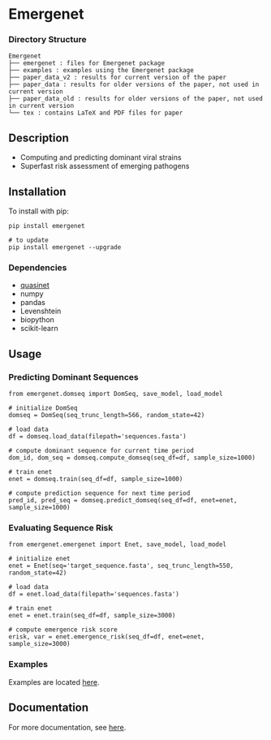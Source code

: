 # Emergenet

### Directory Structure

```
Emergenet
├── emergenet : files for Emergenet package
├── examples : examples using the Emergenet package
├── paper_data_v2 : results for current version of the paper
├── paper_data : results for older versions of the paper, not used in current version
├── paper_data_old : results for older versions of the paper, not used in current version
└── tex : contains LaTeX and PDF files for paper
```

## Description
- Computing and predicting dominant viral strains
- Superfast risk assessment of emerging pathogens


## Installation

To install with pip:

```
pip install emergenet

# to update
pip install emergenet --upgrade
```

### Dependencies

* [quasinet](https://github.com/zeroknowledgediscovery/quasinet/)
* numpy 
* pandas 
* Levenshtein 
* biopython
* scikit-learn

## Usage

### Predicting Dominant Sequences

```
from emergenet.domseq import DomSeq, save_model, load_model

# initialize DomSeq
domseq = DomSeq(seq_trunc_length=566, random_state=42)

# load data
df = domseq.load_data(filepath='sequences.fasta')

# compute dominant sequence for current time period
dom_id, dom_seq = domseq.compute_domseq(seq_df=df, sample_size=1000)

# train enet
enet = domseq.train(seq_df=df, sample_size=1000)

# compute prediction sequence for next time period
pred_id, pred_seq = domseq.predict_domseq(seq_df=df, enet=enet, sample_size=1000)
```

### Evaluating Sequence Risk

```
from emergenet.emergenet import Enet, save_model, load_model

# initialize enet
enet = Enet(seq='target_sequence.fasta', seq_trunc_length=550, random_state=42)

# load data
df = enet.load_data(filepath='sequences.fasta')

# train enet
enet = enet.train(seq_df=df, sample_size=3000)

# compute emergence risk score
erisk, var = enet.emergence_risk(seq_df=df, enet=enet, sample_size=3000)
```
 
### Examples

Examples are located [here](https://github.com/zeroknowledgediscovery/emergenet/tree/main/examples).

## Documentation

For more documentation, see [here](https://zeroknowledgediscovery.github.io/emergenet/).
